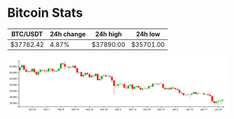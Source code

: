 # Bitcoin Stats

BTC/USDT|24h change|24h high|24h low|
|---|---|---|---|
|$37762.42|4.87%|$37890.00|$35701.00|

<img src="./chart.svg">
